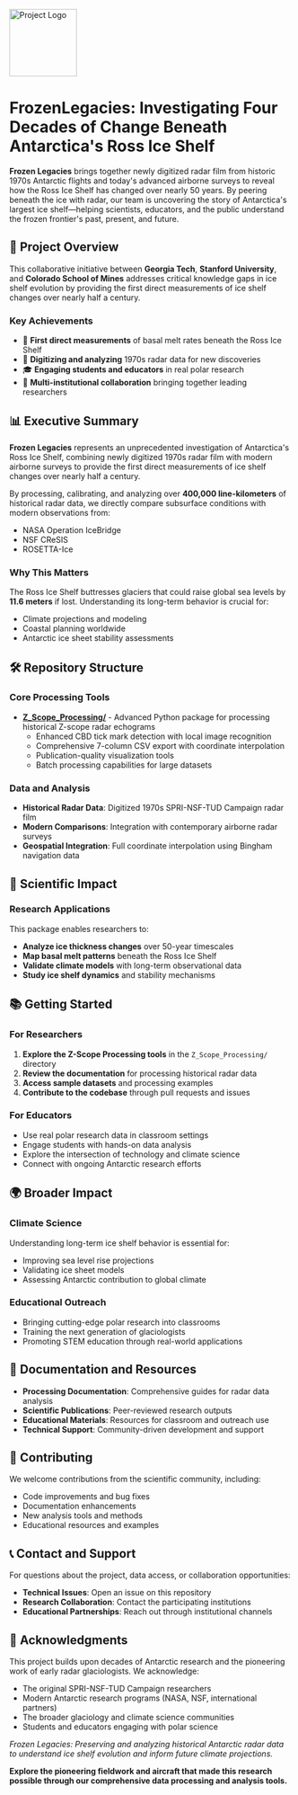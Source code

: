 <p align="left">
  <img src="Z_Scope_Processing/docs/logo-echo-explore-combine-wbg.png" alt="Project Logo" height="120">
  <span style="font-size:2em; vertical-align: middle;"></span>
</p>

# FrozenLegacies: Investigating Four Decades of Change Beneath Antarctica's Ross Ice Shelf

**Frozen Legacies** brings together newly digitized radar film from historic 1970s Antarctic flights and today's advanced airborne surveys to reveal how the Ross Ice Shelf has changed over nearly 50 years. By peering beneath the ice with radar, our team is uncovering the story of Antarctica's largest ice shelf—helping scientists, educators, and the public understand the frozen frontier's past, present, and future.

## 🚀 Project Overview

This collaborative initiative between **Georgia Tech**, **Stanford University**, and **Colorado School of Mines** addresses critical knowledge gaps in ice shelf evolution by providing the first direct measurements of ice shelf changes over nearly half a century.

### Key Achievements

- 🎯 **First direct measurements** of basal melt rates beneath the Ross Ice Shelf
- 📼 **Digitizing and analyzing** 1970s radar data for new discoveries  
- 🎓 **Engaging students and educators** in real polar research
- 🤝 **Multi-institutional collaboration** bringing together leading researchers

## 📊 Executive Summary

**Frozen Legacies** represents an unprecedented investigation of Antarctica's Ross Ice Shelf, combining newly digitized 1970s radar film with modern airborne surveys to provide the first direct measurements of ice shelf changes over nearly half a century.

By processing, calibrating, and analyzing over **400,000 line-kilometers** of historical radar data, we directly compare subsurface conditions with modern observations from:
- NASA Operation IceBridge
- NSF CReSIS
- ROSETTA-Ice

### Why This Matters

The Ross Ice Shelf buttresses glaciers that could raise global sea levels by **11.6 meters** if lost. Understanding its long-term behavior is crucial for:
- Climate projections and modeling
- Coastal planning worldwide
- Antarctic ice sheet stability assessments

## 🛠️ Repository Structure

### Core Processing Tools

- **[Z_Scope_Processing/](Z_Scope_Processing/)** - Advanced Python package for processing historical Z-scope radar echograms
  - Enhanced CBD tick mark detection with local image recognition
  - Comprehensive 7-column CSV export with coordinate interpolation
  - Publication-quality visualization tools
  - Batch processing capabilities for large datasets

### Data and Analysis

- **Historical Radar Data**: Digitized 1970s SPRI-NSF-TUD Campaign radar film
- **Modern Comparisons**: Integration with contemporary airborne radar surveys
- **Geospatial Integration**: Full coordinate interpolation using Bingham navigation data

## 🔬 Scientific Impact

### Research Applications

This package enables researchers to:
- **Analyze ice thickness changes** over 50-year timescales
- **Map basal melt patterns** beneath the Ross Ice Shelf
- **Validate climate models** with long-term observational data
- **Study ice shelf dynamics** and stability mechanisms

## 📚 Getting Started

### For Researchers

1. **Explore the Z-Scope Processing tools** in the `Z_Scope_Processing/` directory
2. **Review the documentation** for processing historical radar data
3. **Access sample datasets** and processing examples
4. **Contribute to the codebase** through pull requests and issues

### For Educators

- Use real polar research data in classroom settings
- Engage students with hands-on data analysis
- Explore the intersection of technology and climate science
- Connect with ongoing Antarctic research efforts

## 🌍 Broader Impact

### Climate Science

Understanding long-term ice shelf behavior is essential for:
- Improving sea level rise projections
- Validating ice sheet models
- Assessing Antarctic contribution to global climate

### Educational Outreach

- Bringing cutting-edge polar research into classrooms
- Training the next generation of glaciologists
- Promoting STEM education through real-world applications

## 📖 Documentation and Resources

- **Processing Documentation**: Comprehensive guides for radar data analysis
- **Scientific Publications**: Peer-reviewed research outputs
- **Educational Materials**: Resources for classroom and outreach use
- **Technical Support**: Community-driven development and support

## 🤝 Contributing

We welcome contributions from the scientific community, including:
- Code improvements and bug fixes
- Documentation enhancements
- New analysis tools and methods
- Educational resources and examples

## 📞 Contact and Support

For questions about the project, data access, or collaboration opportunities:
- **Technical Issues**: Open an issue on this repository
- **Research Collaboration**: Contact the participating institutions
- **Educational Partnerships**: Reach out through institutional channels

## 🙏 Acknowledgments

This project builds upon decades of Antarctic research and the pioneering work of early radar glaciologists. We acknowledge:
- The original SPRI-NSF-TUD Campaign researchers
- Modern Antarctic research programs (NASA, NSF, international partners)
- The broader glaciology and climate science communities
- Students and educators engaging with polar science

*Frozen Legacies: Preserving and analyzing historical Antarctic radar data to understand ice shelf evolution and inform future climate projections.*

**Explore the pioneering fieldwork and aircraft that made this research possible through our comprehensive data processing and analysis tools.**

